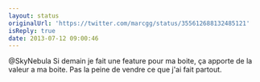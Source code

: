 ```yaml
---
layout: status
originalUrl: 'https://twitter.com/marcgg/status/355612688132485121'
isReply: true
date: 2013-07-12 09:00:46
---
```


@SkyNebula Si demain je fait une feature pour ma boite, ça apporte de la valeur a ma boite. Pas la peine de vendre ce que j'ai fait partout.
